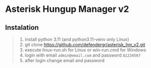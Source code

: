 # Asterisk Hungup Manager v2

## Instalation
>1) install python 3.11 (and python3.11-venv only Linux)
>2) git clone https://github.com/defendergr/asterisk_hm_v2.git
>3) execute linux-run.sh for Linux or win-run.cmd for Windows
>4) login with email `admin@email.com` and password `A1234567`
>5) after login change email and password
